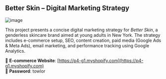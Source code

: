 ## Better Skin – Digital Marketing Strategy
![image](https://github.com/user-attachments/assets/c0abd970-8345-4aa1-b028-d7d578a3d0c9)


This project presents a concise digital marketing strategy for *Better Skin*, a genderless skincare brand aimed at young adults in New York. The strategy includes e-commerce setup, SEO, 
content creation, paid media (Google Ads & Meta Ads), email marketing, and performance tracking using Google Analytics.

🔗 **E-commerce Website**: [https://p4-g1.myshopify.com](https://p4-g1.myshopify.com)  
🔐 **Password**: towlor
